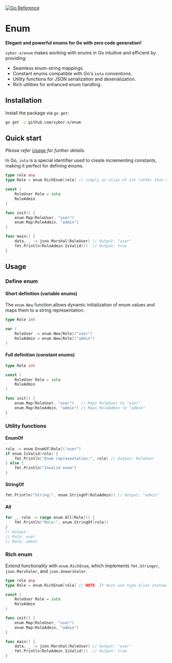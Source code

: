 [![Go Reference](https://pkg.go.dev/badge/github.com/xybor-x/enum.svg)](https://pkg.go.dev/github.com/xybor-x/enum)

# Enum

**Elegant and powerful enums for Go with zero code generation!**

`xybor-x/enum` makes working with enums in Go intuitive and efficient by providing:
- Seamless enum-string mappings.
- Constant enums compatible with Go's `iota` conventions.
- Utility functions for JSON serialization and deserialization.
- Rich utilities for enhanced enum handling.


## Installation

Install the package via `go get`:
```sh
go get -u github.com/xybor-x/enum
```

## Quick start

*Please refer [Usage](./README.md#usage) for further details.*

In Go, `iota` is a special identifier used to create incrementing constants, making it perfect for defining enums.

```go
type role any
type Role = enum.RichEnum[role] // simply an alias of int rather than a struct

const (
	RoleUser Role = iota
	RoleAdmin
)

func init() {
	enum.Map(RoleUser, "user")
	enum.Map(RoleAdmin, "admin")
}

func main() {
    data, _ := json.Marshal(RoleUser) // Output: "user"
    fmt.Println(RoleAdmin.IsValid())  // Output: true
}
```

## Usage

### Define enum

#### Short definition (variable enums)

The `enum.New` function allows dynamic initialization of enum values and maps them to a string representation.

```go
type Role int

var (
    RoleUser  = enum.New[Role]("user")
    RoleAdmin = enum.New[Role]("admin")
)
```

#### Full definition (constant enums)

``` go
type Role int

const (
    RoleUser Role = iota
    RoleAdmin
)

func init() {
    enum.Map(RoleUser, "user")   // Maps RoleUser to "user"
    enum.Map(RoleAdmin, "admin") // Maps RoleAdmin to "admin"
}
```

### Utility functions

#### EnumOf

```go
role := enum.EnumOf[Role]("user")
if enum.IsValid(role) {
    fmt.Println("Enum representation:", role) // Output: RoleUser
} else {
    fmt.Println("Invalid enum")
}
```

#### StringOf

```go
fmt.Println("String:", enum.StringOf(RoleAdmin)) // Output: "admin"
```

#### All

```go
for _, role := range enum.All[Role]() {
    fmt.Println("Role:", enum.StringOf(role))
}
// Output:
// Role: user
// Role: admin
```

### Rich enum

Extend functionality with `enum.RichEnum`, which implements `fmt.Stringer`, `json.Marshaler`, and `json.Unmarshaler`.

```go
type role any
type Role = enum.RichEnum[role] // NOTE: It must use type alias instead of type definition.

const (
    RoleUser Role = iota
    RoleAdmin
)

func init() {
    enum.Map(RoleUser, "user")
    enum.Map(RoleAdmin, "admin")
}

func main() {
    data, _ := json.Marshal(RoleUser) // Output: "user"
    fmt.Println(RoleAdmin.IsValid())  // Output: true
}
```
